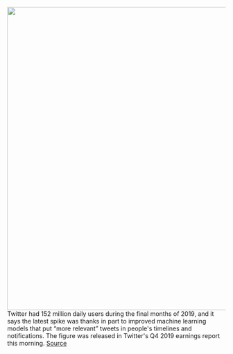 <img src='https://cdn.vox-cdn.com/thumbor/bbIbF65vwfIBOuUviYVC5d-aG2c=/0x0:2040x1360/1200x800/filters:focal(857x517:1183x843)/cdn.vox-cdn.com/uploads/chorus_image/image/66260826/acastro_170726_1777_0010.0.jpg' width='700px' /><br/>
Twitter had 152 million daily users during the final months of 2019, and it says the latest spike was thanks in part to improved machine learning models that put “more relevant” tweets in people's timelines and notifications. The figure was released in Twitter's Q4 2019 earnings report this morning.
<a href='https://www.theverge.com/2020/2/6/21125431/twitter-q4-2019-earnings-daily-user-growth-machine-learning'> Source <a/>